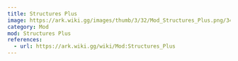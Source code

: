 ```yaml
---
title: Structures Plus
image: https://ark.wiki.gg/images/thumb/3/32/Mod_Structures_Plus.png/340px-Mod_Structures_Plus.png
category: Mod
mod: Structures Plus
references:
  - url: https://ark.wiki.gg/wiki/Mod:Structures_Plus
---
```

